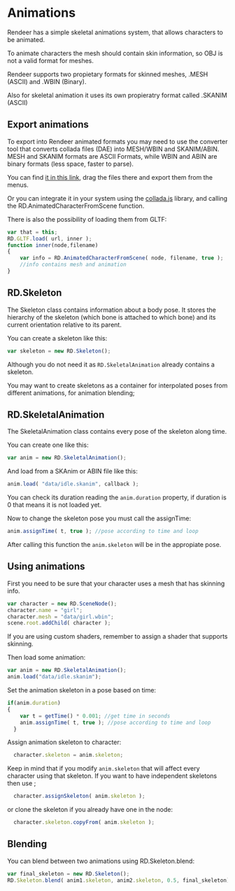 # Animations

Rendeer has a simple skeletal animations system, that allows characters to be animated.

To animate characters the mesh should contain skin information, so OBJ is not a valid format for meshes.

Rendeer supports two propietary formats for skinned meshes, .MESH (ASCII) and .WBIN (Binary).

Also for skeletal animation it uses its own propieratry format called .SKANIM (ASCII)

## Export animations

To export into Rendeer animated formats you may need to use the converter tool that converts collada files (DAE) into MESH/WBIN and SKANIM/ABIN.
MESH and SKANIM formats are ASCII Formats, while WBIN and ABIN are binary formats (less space, faster to parse).

You can find [it in this link](https://tamats.com/projects/character_creator/), drag the files there and export them from the menus.

Or you can integrate it in your system using the [collada.js](https://github.com/jagenjo/collada.js) library, and calling the RD.AnimatedCharacterFromScene function.

There is also the possibility of loading them from GLTF:
```js
var that = this;
RD.GLTF.load( url, inner );
function inner(node,filename)
{
	var info = RD.AnimatedCharacterFromScene( node, filename, true );
	//info contains mesh and animation
}
```

## RD.Skeleton

The Skeleton class contains information about a body pose.
It stores the hierarchy of the skeleton (which bone is attached to which bone) and its current orientation relative to its parent.

You can create a skeleton like this:

```js
var skeleton = new RD.Skeleton();
``` 

Although you do not need it as ```RD.SkeletalAnimation``` already contains a skeleton.

You may want to create skeletons as a container for interpolated poses from different animations, for animation blending;

## RD.SkeletalAnimation

The SkeletalAnimation class contains every pose of the skeleton along time.

You can create one like this:

```js
var anim = new RD.SkeletalAnimation();
``` 

And load from a SKAnim or ABIN file like this:
```js
anim.load( "data/idle.skanim", callback );
``` 

You can check its duration reading the ```anim.duration``` property, if duration is 0 that means it is not loaded yet.

Now to change the skeleton pose you must call the assignTime:

```js
anim.assignTime( t, true ); //pose according to time and loop
``` 

After calling this function the ```anim.skeleton``` will be in the appropiate pose.

## Using animations

First  you need to be sure that your character uses a mesh that has skinning info.

```js
var character = new RD.SceneNode();
character.name = "girl";
character.mesh = "data/girl.wbin";
scene.root.addChild( character );
```

If you are using custom shaders, remember to assign a shader that supports skinning.

Then load some animation:
```js
var anim = new RD.SkeletalAnimation();
anim.load("data/idle.skanim");
```

Set the animation skeleton in a pose based on time:
```js
if(anim.duration)
{
	var t = getTime() * 0.001; //get time in seconds
	anim.assignTime( t, true ); //pose according to time and loop
  }
```

Assign animation skeleton to character:
```js
  character.skeleton = anim.skeleton;
```

Keep in mind that if you modify ```anim.skeleton``` that will affect every character using that skeleton.
If you want to have independent skeletons then use ;
```js
  character.assignSkeleton( anim.skeleton );
```
or clone the skeleton if you already have one in the node:
```js
  character.skeleton.copyFrom( anim.skeleton );
```

## Blending

You can blend between two animations using RD.Skeleton.blend:

```js
var final_skeleton = new RD.Skeleton();
RD.Skeleton.blend( anim1.skeleton, anim2.skeleton, 0.5, final_skeleton);
```




